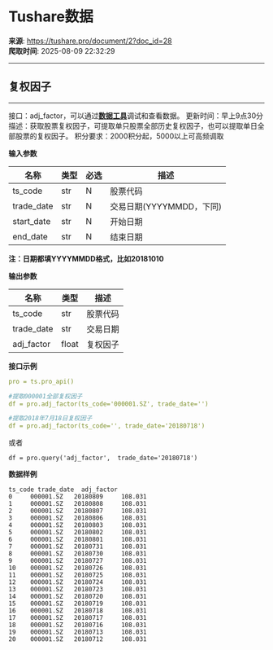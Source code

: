 # Tushare数据

**来源**: https://tushare.pro/document/2?doc_id=28  
**爬取时间**: 2025-08-09 22:32:29

---

## 复权因子

---

接口：adj\_factor，可以通过[**数据工具**](https://tushare.pro/webclient/)调试和查看数据。
更新时间：早上9点30分
描述：获取股票复权因子，可提取单只股票全部历史复权因子，也可以提取单日全部股票的复权因子。
积分要求：2000积分起，5000以上可高频调取

**输入参数**

| 名称 | 类型 | 必选 | 描述 |
| --- | --- | --- | --- |
| ts\_code | str | N | 股票代码 |
| trade\_date | str | N | 交易日期(YYYYMMDD，下同) |
| start\_date | str | N | 开始日期 |
| end\_date | str | N | 结束日期 |

**注：日期都填YYYYMMDD格式，比如20181010**

**输出参数**

| 名称 | 类型 | 描述 |
| --- | --- | --- |
| ts\_code | str | 股票代码 |
| trade\_date | str | 交易日期 |
| adj\_factor | float | 复权因子 |

**接口示例**

```yaml
pro = ts.pro_api()

#提取000001全部复权因子
df = pro.adj_factor(ts_code='000001.SZ', trade_date='')

#提取2018年7月18日复权因子
df = pro.adj_factor(ts_code='', trade_date='20180718')
```

或者

```
df = pro.query('adj_factor',  trade_date='20180718')
```

**数据样例**

```
ts_code trade_date  adj_factor
0     000001.SZ   20180809     108.031
1     000001.SZ   20180808     108.031
2     000001.SZ   20180807     108.031
3     000001.SZ   20180806     108.031
4     000001.SZ   20180803     108.031
5     000001.SZ   20180802     108.031
6     000001.SZ   20180801     108.031
7     000001.SZ   20180731     108.031
8     000001.SZ   20180730     108.031
9     000001.SZ   20180727     108.031
10    000001.SZ   20180726     108.031
11    000001.SZ   20180725     108.031
12    000001.SZ   20180724     108.031
13    000001.SZ   20180723     108.031
14    000001.SZ   20180720     108.031
15    000001.SZ   20180719     108.031
16    000001.SZ   20180718     108.031
17    000001.SZ   20180717     108.031
18    000001.SZ   20180716     108.031
19    000001.SZ   20180713     108.031
20    000001.SZ   20180712     108.031
```
